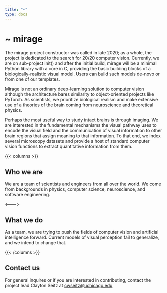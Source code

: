 ```yaml
---
title: "~"
type: docs
---
```


# ~ mirage

The mirage project constructor was called in late 2020; as a whole, the project
is dedicated to the search for 20/20 computer vision. Currently, we are on
sub-project init() and after the initial build, mirage will be a minimal Python
library with a core in C, providing the basic building blocks of a
biologically-realistic visual model. Users can build such models de-novo
or from one of our templates.

Mirage is not an ordinary deep-learning solution to computer vision although
the architecture bares similarity to object-oriented projects like PyTorch. As
scientists, we prioritize biological realism and make extensive use of a
theories of the brain coming from neuroscience and theoretical physics.

Perhaps the most useful way to study intact brains is through imaging.
We are interested in the fundamental mechanisms the visual pathway uses
to encode the visual field and the communication of visual information
to other brain regions that assign meaning to that information. To that end,
we index several microscopy datasets and provide a host of standard
computer vision functions to extract quantitative information from them.

{{< columns >}}

## Who we are

We are a team of scientists and engineers from all over the world. We come
from backgrounds in physics, computer science, neuroscience, and
software engineering.

<--->

## What we do

As a team, we are trying to push the fields of computer vision
and artificial intelligence forward. Current models of visual
perception fail to generalize, and we intend to change that.

{{< /columns >}}

## Contact us

For general inquires or if you are interested
in contributing, contact the project lead
Clayton Seitz at cwseitz@uchicago.edu
